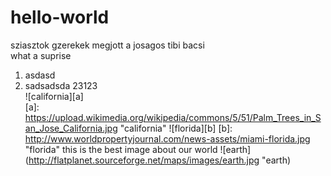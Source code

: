# hello-world
sziasztok gzerekek megjott a josagos tibi bacsi  
what a suprise

1. asdasd
2. sadsadsda
  23123  
![california][a]  
[a]: https://upload.wikimedia.org/wikipedia/commons/5/51/Palm_Trees_in_San_Jose_California.jpg "california"
![florida][b]
[b]: http://www.worldpropertyjournal.com/news-assets/miami-florida.jpg "florida"
this is the best image about our world ![earth](http://flatplanet.sourceforge.net/maps/images/earth.jpg "earth)
